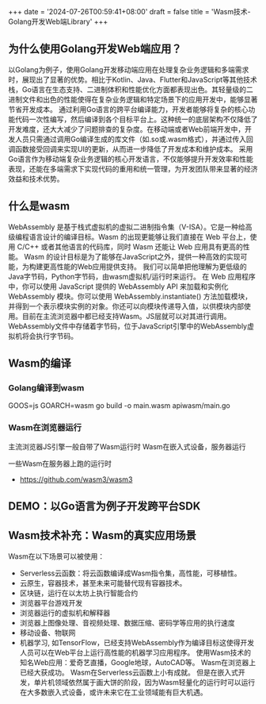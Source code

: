 +++
date = '2024-07-26T00:59:41+08:00'
draft = false
title = 'Wasm技术-Golang开发Web端Library'
+++

## 为什么使用Golang开发Web端应用？
以Golang为例子，使用Golang开发移动端应用在处理复杂业务逻辑和多端需求时，展现出了显著的优势。相比于Kotlin、Java、Flutter和JavaScript等其他技术栈，Go语言在生态支持、二进制体积和性能优化方面都表现出色。其轻量级的二进制文件和出色的性能使得在复杂业务逻辑和特定场景下的应用开发中，能够显著节省开发成本。
通过利用Go语言的跨平台编译能力，开发者能够将复杂的核心功能代码一次性编写，然后编译到各个目标平台上。这种统一的底层架构不仅降低了开发难度，还大大减少了问题排查的复杂度。在移动端或者Web前端开发中，开发人员只需通过调用Go编译生成的库文件（如.so或.wasm格式），并通过传入回调函数接受回调来实现UI的更新，从而进一步降低了开发成本和维护成本。
采用Go语言作为移动端复杂业务逻辑的核心开发语言，不仅能够提升开发效率和性能表现，还能在多端需求下实现代码的重用和统一管理，为开发团队带来显著的经济效益和技术优势。


## 什么是wasm

WebAssembly 是基于栈式虚拟机的虚拟二进制指令集（V-ISA）。它是一种给高级编程语言设计的编译目标。Wasm 的出现更能够让我们直接在 Web 平台上，使用 C/C++ 或者其他语言的代码库，同时 Wasm 还能让 Web 应用具有更高的性能。
Wasm 的设计目标是为了能够在JavaScript之外，提供一种高效的实现可能，为构建更高性能的Web应用提供支持。
我们可以简单把他理解为更低级的Java字节码，Python字节码，由wasm虚拟机/运行时来运行。
在 Web 应用程序中，你可以使用 JavaScript 提供的 WebAssembly API 来加载和实例化 WebAssembly 模块。你可以使用 WebAssembly.instantiate() 方法加载模块，并得到一个表示模块实例的对象。你还可以向模块传递导入值，以供模块内部使用。目前在主流浏览器中都已经支持Wasm。JS层就可以对其进行调用。WebAssembly文件中存储着字节码，位于JavaScript引擎中的WebAssembly虚拟机将会执行字节码。

## Wasm的编译
### Golang编译到wasm
GOOS=js GOARCH=wasm go build -o main.wasm apiwasm/main.go
### Wasm在浏览器运行
主流浏览器JS引擎一般自带了Wasm运行时
Wasm在嵌入式设备，服务器运行

一些Wasm在服务器上跑的运行时
* https://github.com/wasm3/wasm3

## DEMO：以Go语言为例子开发跨平台SDK


## Wasm技术补充：Wasm的真实应用场景
Wasm在以下场景可以被使用：
* Serverless云函数：将云函数编译成Wasm指令集，高性能，可移植性。
* 云原生，容器技术，甚至未来可能替代现有容器技术。
* 区块链，运行在以太坊上执行智能合约
* 浏览器平台游戏开发
* 浏览器运行的虚拟机和解释器
* 浏览器上图像处理、音视频处理、数据压缩、密码学等应用的执行速度
* 移动设备、物联网
* 机器学习, 如TensorFlow，已经支持WebAssembly作为编译目标这使得开发人员可以在Web平台上运行高性能的机器学习应用程序。
使用Wasm技术的知名Web应用：爱奇艺直播，Google地球，AutoCAD等。
Wasm在浏览器上已经大获成功。
Wasm在Serverless云函数上小有成就。
但是在嵌入式开发，单片机领域依然属于画大饼的阶段，因为Wasm轻量化的运行时可以运行在大多数嵌入式设备，或许未来它在工业领域能有巨大机遇。
